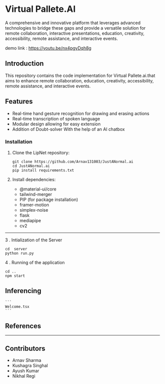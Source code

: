 # Virtual Pallete.AI

A comprehensive and innovative platform that leverages advanced technologies to bridge these gaps and provide a versatile solution for remote collaboration, interactive presentations, education, creativity, accessibility, remote assistance, and interactive events.

demo link : https://youtu.be/nx4pgyDqh8g

## Introduction

This repository contains the code implementation for Virtual Pallete.ai.that aims to enhance remote collaboration, education, creativity, accessibility, remote assistance, and interactive events.

## Features

- Real-time hand gesture recognition for drawing and erasing actions
- Real-time transcription of spoken language
- Modular design allowing for easy extension
- Addition of Doubt-solver With the help of an AI chatbox

### Installation

1. Clone the LipNet repository:

    ```
    git clone https://github.com/Arnav131003/JustANormal.ai
    cd JustANormal.ai
    pip install requirements.txt
    ```

2. Install dependencies:

      - @material-ui/core
      - tailwind-merger
      - PIP (for package installation)
      - framer-motion
      - simplex-noise
      - flask
      - mediapipe
      - cv2


---

3 . Intialization of the Server

```
cd  server
python run.py
```

4 . Running of the application
```
cd ..
npm start
```

## Inferencing 




    ```
    Welcome.tsx
    ```


## References


---


## Contributors 

- Arnav Sharma
- Kushagra Singhal
- Ayush Kumar
- Nikhal Regi 
